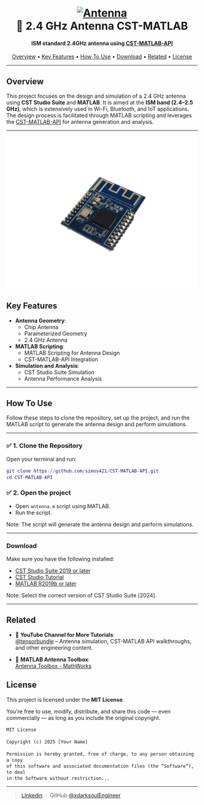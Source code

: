 <h1 align="center">
  <br>
  <a href=""><img src="https://i.ibb.co/VcD9c1w8/Logo.png" alt="Antenna" width="200"></a>
  <br>
  📡 2.4 GHz Antenna CST-MATLAB
  <br>
</h1>

<h4 align="center">
  ISM standard 2.4GHz antenna using <a href="https://github.com/simos421/CST-MATLAB-API" target="_blank">CST-MATLAB-API</a>
</h4>

<p align="center">
  <a href="#overview">Overview</a> •
  <a href="#key-features">Key Features</a> •
  <a href="#how-to-use">How To Use</a> •
  <a href="#download">Download</a> •
  <a href="#related">Related</a> •
  <a href="#license">License</a>
</p>

---

## Overview

This project focuses on the design and simulation of a 2.4 GHz antenna using **CST Studio Suite** and **MATLAB**. It is aimed at the **ISM band (2.4–2.5 GHz)**, which is extensively used in Wi-Fi, Bluetooth, and IoT applications. The design process is facilitated through MATLAB scripting and leverages the [CST-MATLAB-API](https://github.com/simos421/CST-MATLAB-API) for antenna generation and analysis.

---

![image](./images/pcb_antenna.png)

## Key Features

- **Antenna Geometry**: 
  - Chip Antenna
  - Parameterized Geometry
  - 2.4 GHz Antenna
- **MATLAB Scripting**:
  - MATLAB Scripting for Antenna Design
  - CST-MATLAB-API Integration
- **Simulation and Analysis**:
  - CST Studio Suite Simulation
  - Antenna Performance Analysis

---

## How To Use

Follow these steps to clone the repository, set up the project, and run the MATLAB script to generate the antenna design and perform simulations.

---

### ✅ 1. Clone the Repository

Open your terminal and run:

```matlab
git clone https://github.com/simos421/CST-MATLAB-API.git
cd CST-MATLAB-API
```

### ✅ 2. Open the project
 - Open `antenna.m` script using MATLAB.
 - Run the script.

 Note: The script will generate the antenna design and perform simulations.

---

### Download

Make sure you have the following installed:

-  [CST Studio Suite 2019 or later](https://software.3ds.com/)
-  [CST Studio Tutorial](https://r1132100503382-eu1-3dswym.3dexperience.3ds.com/community/swym:prd:R1132100503382:community:39?content=swym:prd:R1132100503382:wikitree:_NXifU43Q7yHzTiCX9yEaw)
-  [MATLAB R2019b or later](https://www.mathworks.com/downloads/?s_tid=rh_bn_dl/)

Note: Select the correct version of CST Studio Suite [2024].

---

## Related
- 📡 **YouTube Channel for More Tutorials**:  
  [@tensorbundle](https://www.youtube.com/@tensorbundle) – Antenna simulation, CST-MATLAB API walkthroughs, and other engineering content.

- 📄 **MATLAB Antenna Toolbox**:  
  [Antenna Toolbox - MathWorks](https://www.mathworks.com/products/antenna.html)

## License

This project is licensed under the **MIT License**.

You're free to use, modify, distribute, and share this code — even commercially — as long as you include the original copyright.

```text
MIT License

Copyright (c) 2025 [Your Name]

Permission is hereby granted, free of charge, to any person obtaining a copy
of this software and associated documentation files (the “Software”), to deal
in the Software without restriction...

```
---

> [Linkedin](https://www.linkedin.com/in/milchis-catalin-marian-824b61335/) &nbsp;&middot;&nbsp;
> GitHub [@xdarksoulEngineer](github.com/DarkSoulEngineer) &nbsp;
